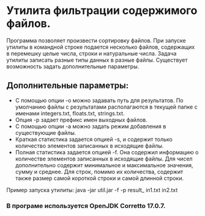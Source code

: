 # Утилита фильтрации содержимого файлов.
Программа позволяет произвести сортировку файлов. При запуске утилиты в командной строке подается несколько файлов, содержащих в
перемешку целые числа, строки и натуральные числа. Задача утилиты записать разные типы данных в разные файлы. Существует возможность задать дополнительные параметры. 

## Дополнительные параметры:  
* С помощью опции -o можно задавать путь для результатов. По умолчанию файлы с результатами располагаются в текущей папке с именами integers.txt, floats.txt, strings.txt. 
* Опция -p задает префикс имен выходных файлов. 
* С помощью опции -a можно задать режим добавления в существующие файлы.
* Краткая статистика задается опцией -s, и содержит только количество элементов записанных в исходящие файлы.
* Полная статистика задается опцией -f. Она содержил информацию о количестве элементов записанных в исходящие файлы. Для чисел
дополнительно содержит минимальное и максимальное значения, сумму и среднее. Для строк, помимо их количества, содержит также размер самой короткой строки и самой длинной строки.

Пример запуска утилиты: java -jar util.jar -f -p result_ in1.txt in2.txt

### В програме используется OpenJDK Corretto 17.0.7.
